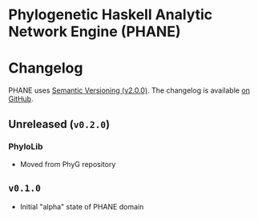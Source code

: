 Phylogenetic Haskell Analytic Network Engine (PHANE)
====================================================

# Changelog

PHANE uses [Semantic Versioning (v2.0.0)][1].
The changelog is available [on GitHub][2].


## Unreleased (`v0.2.0`)

### PhyloLib

  * Moved from PhyG repository


## `v0.1.0`

  * Initial "alpha" state of PHANE domain


[1]: https://semver.org/spec/v2.0.0.html
[2]: https://github.com/amnh/PHANE/blob/main/doc/Changelog.md
